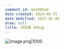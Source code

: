 ```yaml
---
comment_id: 6e449bad
date created: 2024-06-25
date modified: 2025-02-06
draw: null
title: 浏览器 debug
---
```

![image.png|1000](https://imagehosting4picgo.oss-cn-beijing.aliyuncs.com/imagehosting/fix-dir%2Fpicgo%2Fpicgo-clipboard-images%2F2024%2F06%2F25%2F19-28-30-1d88b1a1b740b45cf90c6c75b517562e-20240625192827-624b39.png)
